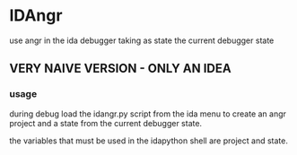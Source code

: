 # IDAngr
use angr in the ida debugger taking as state the current debugger state

## VERY NAIVE VERSION - ONLY AN IDEA

### usage

during debug load the idangr.py script from the ida menu to create an angr project and a state from the current debugger state.

the variables that must be used in the idapython shell are project and state.
